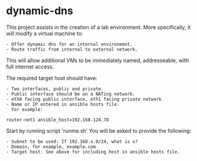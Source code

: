 # dynamic-dns

This project assists in the creation of a lab environment. More specifically, it will modify a virtual machine to:

	- Offer dynamic dns for an internal environemnt.
	- Route traffic from internal to external network.

This will allow additional VMs to be immediately named, addresseable, with full internet access.

The required target host should have:

	- Two interfaces, public and private.
	- Public interface should be on a NATing network.
	- eth0 facing public interface, eth1 facing private network
	- Name or IP entered in ansible hosts file.
	  For example:

	router-net1 ansible_host=192.168.124.78

Start by running script 'runme.sh'  You will be asked to provide the following:

	- Subnet to be used: If 192.168.x.0/24, what is x?
	- Domain, for example, example.com
	- Target host: See above for including host in ansible hosts file.
